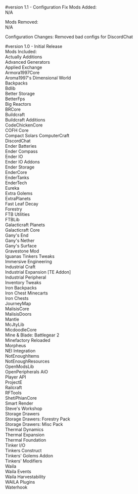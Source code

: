 #version 1.1 - Configuration Fix
Mods Added:  
	N/A

Mods Removed:  
	N/A  

Configuration Changes:
	Removed bad configs for DiscordChat  

#version 1.0 - Initial Release  
Mods Included:  
	Actually Additions  
	Advanced Generators  
	Applied Exchange  
	Armora1997Core  
	Aroma1997's Dimensional World  
	Backpacks  
	Bdlib  
	Better Storage  
	BetterFps  
	Big Reactors  
	BRCore  
	Buildcraft  
	Buildcraft Additions  
	CodeChickenCore  
	COFH Core  
	Compact Solars
	ComputerCraft  
	DiscordChat  
	Ender Batteries  
	Ender Compass  
	Ender IO  
	Ender IO Addons  
	Ender Storage  
	EnderCore  
	EnderTanks  
	EnderTech  
	Eureka  
	Extra Golems  
	ExtraPlanets  
	Fast Leaf Decay  
	Forestry  
	FTB Utilities  
	FTBLib  
	Galacticraft Planets  
	Galacticraft Core  
	Gany's End  
	Gany's Nether  
	Gany's Surface  
	Gravestone Mod  
	Iguanas Tinkers Tweaks  
	Immersive Engineering  
	Industrial Craft  
	Industrial Expansion [TE Addon]  
	Industrial Peripheral  
	Inventory Tweaks  
	Iron Backpacks  
	Iron Chest Minecarts  
	Iron Chests  
	JourneyMap  
	MalisisCore  
	MalisisDoors  
	Mantle  
	McJtyLib  
	MicdoodleCore  
	Mine & Blade: Battlegear 2  
	Minefactory Reloaded  
	Morpheus  
	NEI Integration  
	NotEnoughItems  
	NotEnoughResources  
	OpenModsLib  
	OpenPeripherals AiO  
	Player API  
	ProjectE  
	Railcraft  
	RFTools  
	ShetiPhianCore  
	Smart Render  
	Steve's Workshop  
	Storage Drawers  
	Storage Drawers: Forestry Pack  
	Storage Drawers: Misc Pack  
	Thermal Dynamics  
	Thermal Expansion  
	Thermal Foundation  
	Tinker I/O  
	Tinkers Construct  
	Tinkers' Golems Addon  
	Tinkers' Modifiers  
	Waila  
	Waila Events  
	Waila Harvestability  
	WAILA	Plugins  
	Waterhook  